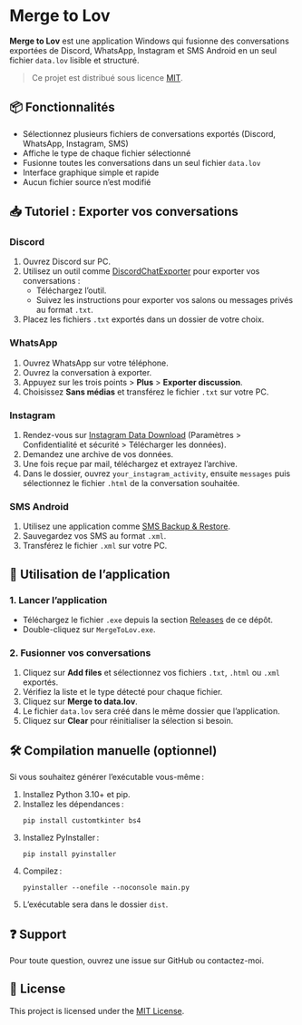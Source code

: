 # Merge to Lov

**Merge to Lov** est une application Windows qui fusionne des conversations exportées de Discord, WhatsApp, Instagram et SMS Android en un seul fichier `data.lov` lisible et structuré.

> Ce projet est distribué sous licence [MIT](#-license).


## 📦 Fonctionnalités

- Sélectionnez plusieurs fichiers de conversations exportés (Discord, WhatsApp, Instagram, SMS)
- Affiche le type de chaque fichier sélectionné
- Fusionne toutes les conversations dans un seul fichier `data.lov`
- Interface graphique simple et rapide
- Aucun fichier source n’est modifié


## 📥 Tutoriel : Exporter vos conversations

### Discord

1. Ouvrez Discord sur PC.
2. Utilisez un outil comme [DiscordChatExporter](https://github.com/Tyrrrz/DiscordChatExporter) pour exporter vos conversations :
   - Téléchargez l’outil.
   - Suivez les instructions pour exporter vos salons ou messages privés au format `.txt`.
3. Placez les fichiers `.txt` exportés dans un dossier de votre choix.

### WhatsApp

1. Ouvrez WhatsApp sur votre téléphone.
2. Ouvrez la conversation à exporter.
3. Appuyez sur les trois points > **Plus** > **Exporter discussion**.
4. Choisissez **Sans médias** et transférez le fichier `.txt` sur votre PC.

### Instagram

1. Rendez-vous sur [Instagram Data Download](https://www.instagram.com/download/request/) (Paramètres > Confidentialité et sécurité > Télécharger les données).
2. Demandez une archive de vos données.
3. Une fois reçue par mail, téléchargez et extrayez l’archive.
4. Dans le dossier, ouvrez `your_instagram_activity`, ensuite `messages` puis sélectionnez le fichier `.html` de la conversation souhaitée.

### SMS Android

1. Utilisez une application comme [SMS Backup & Restore](https://play.google.com/store/apps/details?id=com.riteshsahu.SMSBackupRestore).
2. Sauvegardez vos SMS au format `.xml`.
3. Transférez le fichier `.xml` sur votre PC.


## 🚀 Utilisation de l’application

### 1. Lancer l’application

- Téléchargez le fichier `.exe` depuis la section [Releases](https://github.com/Maoeuf/MergeToLov/releases) de ce dépôt.
- Double-cliquez sur `MergeToLov.exe`.

### 2. Fusionner vos conversations

1. Cliquez sur **Add files** et sélectionnez vos fichiers `.txt`, `.html` ou `.xml` exportés.
2. Vérifiez la liste et le type détecté pour chaque fichier.
3. Cliquez sur **Merge to data.lov**.
4. Le fichier `data.lov` sera créé dans le même dossier que l’application.
5. Cliquez sur **Clear** pour réinitialiser la sélection si besoin.
## 🛠️ Compilation manuelle (optionnel)

Si vous souhaitez générer l’exécutable vous-même :

1. Installez Python 3.10+ et pip.
2. Installez les dépendances :
    ```
    pip install customtkinter bs4
    ```
3. Installez PyInstaller :
    ```
    pip install pyinstaller
    ```
4. Compilez :
    ```
    pyinstaller --onefile --noconsole main.py
    ```
5. L’exécutable sera dans le dossier `dist`.


## ❓ Support

Pour toute question, ouvrez une issue sur GitHub ou contactez-moi.


## 📝 License

This project is licensed under the [MIT License](LICENSE).